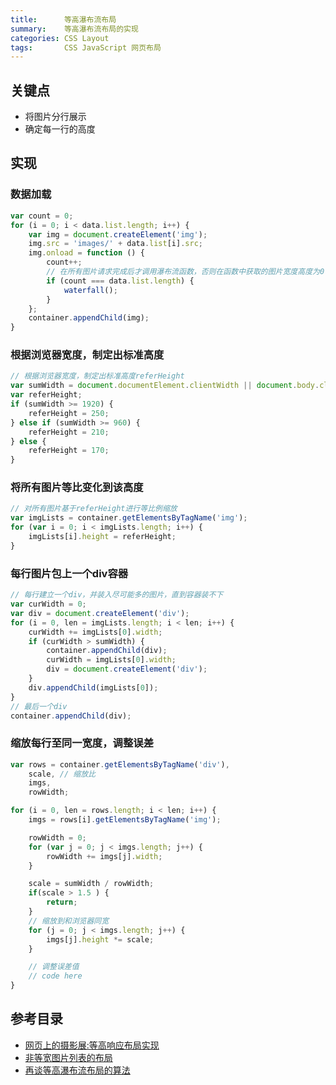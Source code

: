 ```yaml
---
title:      等高瀑布流布局
summary:    等高瀑布流布局的实现
categories: CSS Layout
tags:       CSS JavaScript 网页布局
---
```


##  关键点

- 将图片分行展示
- 确定每一行的高度

## 实现

### 数据加载

```javascript
var count = 0;
for (i = 0; i < data.list.length; i++) {
    var img = document.createElement('img');
    img.src = 'images/' + data.list[i].src;
    img.onload = function () {
        count++;
        // 在所有图片请求完成后才调用瀑布流函数，否则在函数中获取的图片宽度高度为0
        if (count === data.list.length) {
            waterfall();
        }
    };
    container.appendChild(img);
}
```

### 根据浏览器宽度，制定出标准高度

```javascript
// 根据浏览器宽度，制定出标准高度referHeight
var sumWidth = document.documentElement.clientWidth || document.body.clientWidth;
var referHeight;
if (sumWidth >= 1920) {
    referHeight = 250;
} else if (sumWidth >= 960) {
    referHeight = 210;
} else {
    referHeight = 170;
}
```

### 将所有图片等比变化到该高度

```javascript
// 对所有图片基于referHeight进行等比例缩放
var imgLists = container.getElementsByTagName('img');
for (var i = 0; i < imgLists.length; i++) {
    imgLists[i].height = referHeight;
}
```

### 每行图片包上一个div容器

```javascript
// 每行建立一个div，并装入尽可能多的图片，直到容器装不下
var curWidth = 0;
var div = document.createElement('div');
for (i = 0, len = imgLists.length; i < len; i++) {
    curWidth += imgLists[0].width;
    if (curWidth > sumWidth) {
        container.appendChild(div);
        curWidth = imgLists[0].width;
        div = document.createElement('div');
    }
    div.appendChild(imgLists[0]);
}
// 最后一个div
container.appendChild(div);
```

### 缩放每行至同一宽度，调整误差

```javascript
var rows = container.getElementsByTagName('div'),
    scale, // 缩放比
    imgs,
    rowWidth;

for (i = 0, len = rows.length; i < len; i++) {
    imgs = rows[i].getElementsByTagName('img');

    rowWidth = 0;
    for (var j = 0; j < imgs.length; j++) {
        rowWidth += imgs[j].width;
    }

    scale = sumWidth / rowWidth;
    if(scale > 1.5 ) {
        return;
    }
    // 缩放到和浏览器同宽
    for (j = 0; j < imgs.length; j++) {
        imgs[j].height *= scale;
    }

    // 调整误差值
    // code here
}
```

## 参考目录

- [网页上的摄影展:等高响应布局实现](http://isux.tencent.com/high-equal-response-layout-html.html)
- [非等宽图片列表的布局](http://stylechen.com/not-fixed-width-imglist-layout.html)
- [再谈等高瀑布流布局的算法](http://stylechen.com/fixed-height-waterfall.html)